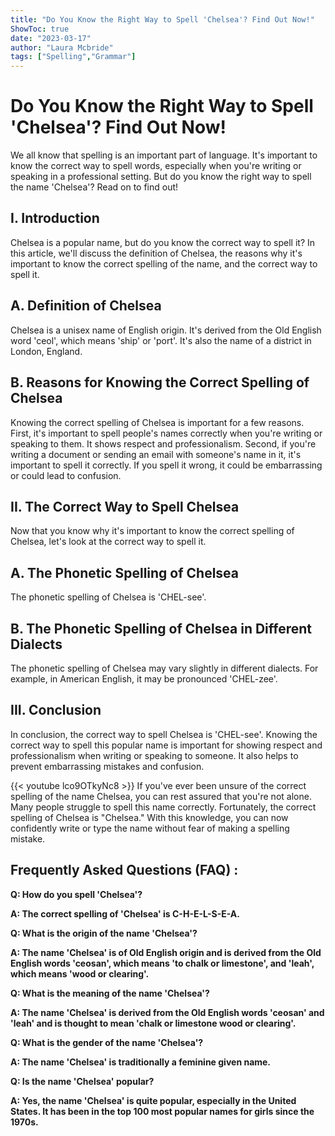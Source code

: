 ```yaml
---
title: "Do You Know the Right Way to Spell 'Chelsea'? Find Out Now!"
ShowToc: true 
date: "2023-03-17"
author: "Laura Mcbride" 
tags: ["Spelling","Grammar"]
---
```

# Do You Know the Right Way to Spell 'Chelsea'? Find Out Now!

We all know that spelling is an important part of language. It's important to know the correct way to spell words, especially when you're writing or speaking in a professional setting. But do you know the right way to spell the name 'Chelsea'? Read on to find out! 

## I. Introduction

Chelsea is a popular name, but do you know the correct way to spell it? In this article, we'll discuss the definition of Chelsea, the reasons why it's important to know the correct spelling of the name, and the correct way to spell it. 

## A. Definition of Chelsea

Chelsea is a unisex name of English origin. It's derived from the Old English word 'ceol', which means 'ship' or 'port'. It's also the name of a district in London, England. 

## B. Reasons for Knowing the Correct Spelling of Chelsea

Knowing the correct spelling of Chelsea is important for a few reasons. First, it's important to spell people's names correctly when you're writing or speaking to them. It shows respect and professionalism. Second, if you're writing a document or sending an email with someone's name in it, it's important to spell it correctly. If you spell it wrong, it could be embarrassing or could lead to confusion. 

## II. The Correct Way to Spell Chelsea

Now that you know why it's important to know the correct spelling of Chelsea, let's look at the correct way to spell it. 

## A. The Phonetic Spelling of Chelsea

The phonetic spelling of Chelsea is 'CHEL-see'. 

## B. The Phonetic Spelling of Chelsea in Different Dialects

The phonetic spelling of Chelsea may vary slightly in different dialects. For example, in American English, it may be pronounced 'CHEL-zee'. 

## III. Conclusion

In conclusion, the correct way to spell Chelsea is 'CHEL-see'. Knowing the correct way to spell this popular name is important for showing respect and professionalism when writing or speaking to someone. It also helps to prevent embarrassing mistakes and confusion.

{{< youtube lco9OTkyNc8 >}} 
If you've ever been unsure of the correct spelling of the name Chelsea, you can rest assured that you're not alone. Many people struggle to spell this name correctly. Fortunately, the correct spelling of Chelsea is "Chelsea." With this knowledge, you can now confidently write or type the name without fear of making a spelling mistake.

## Frequently Asked Questions (FAQ) :
**Q: How do you spell 'Chelsea'?**

**A: The correct spelling of 'Chelsea' is C-H-E-L-S-E-A.**

**Q: What is the origin of the name 'Chelsea'?**

**A: The name 'Chelsea' is of Old English origin and is derived from the Old English words 'ceosan', which means 'to chalk or limestone', and 'leah', which means 'wood or clearing'.**

**Q: What is the meaning of the name 'Chelsea'?**

**A: The name 'Chelsea' is derived from the Old English words 'ceosan' and 'leah' and is thought to mean 'chalk or limestone wood or clearing'.**

**Q: What is the gender of the name 'Chelsea'?**

**A: The name 'Chelsea' is traditionally a feminine given name.**

**Q: Is the name 'Chelsea' popular?**

**A: Yes, the name 'Chelsea' is quite popular, especially in the United States. It has been in the top 100 most popular names for girls since the 1970s.**






